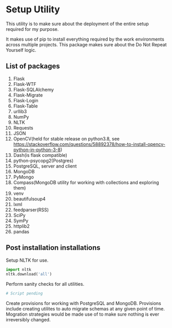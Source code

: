 # Setup Utility

This utility is to make sure about the deployment of the entire setup required for my purpose.

It makes use of pip to install everything required by the work environments across multiple projects.
This package makes sure about the Do Not Repeat Yourself logic.

## List of packages

1. Flask
2. Flask-WTF
3. Flask-SQLAlchemy
4. Flask-Migrate
5. Flask-Login
6. Flask-Table
7. urllib3
8. NumPy
9. NLTK
10. Requests
11. JSON
12. OpenCV(held for stable release on python3.8, see https://stackoverflow.com/questions/58892378/how-to-install-opencv-python-in-python-3-8)
13. Dash(is flask compatible)
14. python-psycopg2(Postgres)
15. PostgreSQL, server and client
16. MongoDB
17. PyMongo
18. Compass(MongoDB utility for working with collections and exploring them)
19. venv
20. beautifulsoup4
21. lxml
22. feedparser(RSS)
21. SciPy
22. SymPy
23. httplib2
24. pandas

## Post installation installations

Setup NLTK for use.

```python
import nltk
nltk.download('all')
```

Perform sanity checks for all utilities.

```python
# Script pending
```

Create provisions for working with PostgreSQL and MongoDB.
Provisions include creating utilites to auto migrate schemas at any given point of time.
Mogration strategies would be made use of to make sure nothing is ever irreversibly changed.


